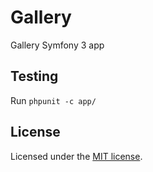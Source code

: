 Gallery
=======

Gallery Symfony 3 app

## Testing

Run `phpunit -c app/`

## License

Licensed under the [MIT license](https://github.com/dzhdmitry/dx/blob/master/LICENSE).
